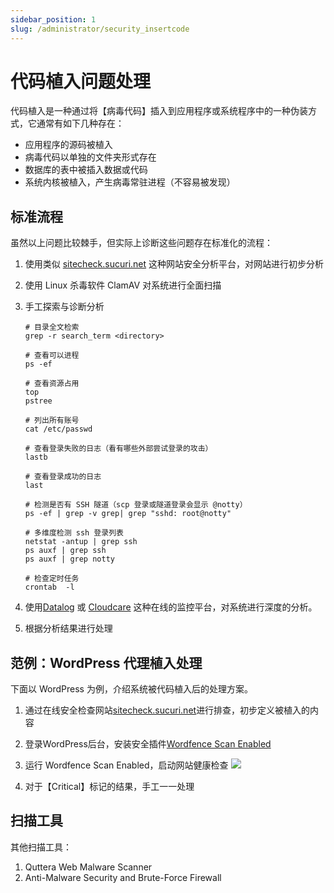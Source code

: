 ```yaml
---
sidebar_position: 1
slug: /administrator/security_insertcode
---
```


# 代码植入问题处理

代码植入是一种通过将【病毒代码】插入到应用程序或系统程序中的一种伪装方式，它通常有如下几种存在：  

* 应用程序的源码被植入
* 病毒代码以单独的文件夹形式存在
* 数据库的表中被插入数据或代码
* 系统内核被植入，产生病毒常驻进程（不容易被发现）

## 标准流程

虽然以上问题比较棘手，但实际上诊断这些问题存在标准化的流程：

1. 使用类似 [sitecheck.sucuri.net](https://sitecheck.sucuri.net/) 这种网站安全分析平台，对网站进行初步分析

2. 使用 Linux 杀毒软件 ClamAV 对系统进行全面扫描

3. 手工探索与诊断分析
   ```
   # 目录全文检索
   grep -r search_term <directory>
   
   # 查看可以进程
   ps -ef
   
   # 查看资源占用
   top
   pstree
   
   # 列出所有账号
   cat /etc/passwd
   
   # 查看登录失败的日志（看有哪些外部尝试登录的攻击）
   lastb
   
   # 查看登录成功的日志
   last
   
   # 检测是否有 SSH 隧道（scp 登录或隧道登录会显示 @notty）
   ps -ef | grep -v grep| grep "sshd: root@notty"
   
   # 多维度检测 ssh 登录列表
   netstat -antup | grep ssh
   ps auxf | grep ssh
   ps auxf | grep notty
   
   # 检查定时任务
   crontab  -l
   ```
4. 使用[Datalog](https://www.datadoghq.com/) 或 [Cloudcare](https://www.cloudcare.cn/) 这种在线的监控平台，对系统进行深度的分析。
5. 根据分析结果进行处理 

## 范例：WordPress 代理植入处理

下面以 WordPress 为例，介绍系统被代码植入后的处理方案。  

1. 通过在线安全检查网站[sitecheck.sucuri.net](https://sitecheck.sucuri.net)进行排查，初步定义被植入的内容

3. 登录WordPress后台，安装安全插件[Wordfence Scan Enabled](https://wordpress.org/plugins/wordfence/)

5. 运行 Wordfence Scan Enabled，启动网站健康检查
   ![](https://libs.websoft9.com/Websoft9/DocsPicture/en/wordpress/wordpress-wordfence-websoft9.png)
   
4. 对于【Critical】标记的结果，手工一一处理

## 扫描工具

其他扫描工具：

1. Quttera Web Malware Scanner 
2. Anti-Malware Security and Brute-Force Firewall 
